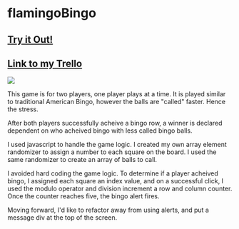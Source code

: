# flamingoBingo

## [Try it Out!](https://bobbyschank.github.io/flamingoBingo/bingo.html)

## [Link to my Trello](https://trello.com/b/lRlczRkg/flamingo-bingo)

![](wire-frames.jpg)

This game is for two players, one player plays at a time.
It is played similar to traditional American Bingo, however the balls are 
"called" faster.  Hence the stress.

After both players successfully acheive a bingo row, a winner is declared
dependent on who acheived bingo with less called bingo balls.

I used javascript to handle the game logic.  I created my own array element
randomizer to assign a number to each square on the board.  I used the same randomizer
to create an array of balls to call.

I avoided hard coding the game logic. To determine if a player acheived bingo, 
I assigned each square an index value, and on a successful click,
I used the modulo operator and division increment a row and column counter.  Once the counter
reaches five, the bingo alert fires.

Moving forward, I'd like to refactor away from using alerts, and put a
message div at the top of the screen.
